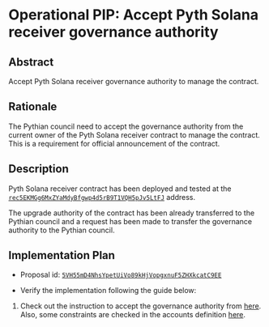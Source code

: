 # Operational PIP: Accept Pyth Solana receiver governance authority

## Abstract

Accept Pyth Solana receiver governance authority to manage the contract.

## Rationale

The Pythian council need to accept the governance authority from the current owner of the Pyth Solana receiver contract to manage the contract.
This is a requirement for official announcement of the contract.

## Description

Pyth Solana receiver contract has been deployed and tested at the
[`rec5EKMGg6MxZYaMdyBfgwp4d5rB9T1VQH5pJv5LtFJ`](https://solscan.io/account/rec5EKMGg6MxZYaMdyBfgwp4d5rB9T1VQH5pJv5LtFJ) address.

The upgrade authority of the contract has been already transferred to the Pythian council and a request has been made to transfer
the governance authority to the Pythian council.

## Implementation Plan

* Proposal id: [`5VH55mD4NhsYpetUiVo89kHjVopgxnuF5ZHXkcatC9EE`](https://proposals.pyth.network/?tab=proposals&proposal=5VH55mD4NhsYpetUiVo89kHjVopgxnuF5ZHXkcatC9EE)

* Verify the implementation following the guide below:

1. Check out the instruction to accept the governance authority from
   [here](https://github.com/pyth-network/pyth-crosschain/blob/main/target_chains/solana/programs/pyth-solana-receiver/src/lib.rs#L82-L91).
   Also, some constraints are checked in the accounts definition
   [here](https://github.com/pyth-network/pyth-crosschain/blob/main/target_chains/solana/programs/pyth-solana-receiver/src/lib.rs#L276-L285).
